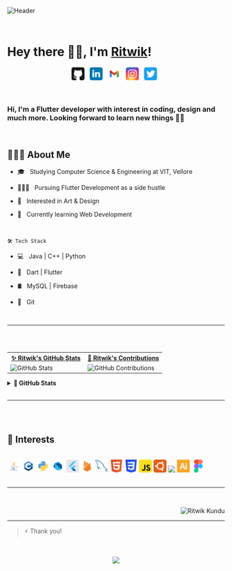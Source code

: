 ![Header](https://media-exp1.licdn.com/dms/image/C5616AQGVIIEB8IhAmQ/profile-displaybackgroundimage-shrink_350_1400/0/1634718062732?e=1640217600&v=beta&t=RoJE3ZefrectvX3hsVwFmWv56UWIZaMFz3iPmtmfmaU)

<br>

# Hey there 👋🏽, I'm [Ritwik](https://github.com/theritwikkundu "Ritwik Kundu")!

<p align="center">
	<a href = 'https://github.com/theritwikkundu' target='_blank'> <img src=https://github.com/edent/SuperTinyIcons/blob/master/images/svg/github.svg height='30px' /></a>
    &nbsp;
	<a href = 'https://www.linkedin.com/in/kundu-ritwik/' target='_blank'> <img src=https://github.com/edent/SuperTinyIcons/blob/master/images/svg/linkedin.svg height='30px' /></a>
    &nbsp;
    <a href = 'mailto:theritwikkundu@gmail.com' target='_blank'> <img src=https://github.com/edent/SuperTinyIcons/blob/master/images/svg/gmail.svg height='30px' /></a>
    &nbsp;
	<a href = 'https://www.instagram.com/theritwikkundu/' target='_blank'> <img src=https://github.com/edent/SuperTinyIcons/blob/master/images/svg/instagram.svg height='30px' /></a>
    &nbsp;
    <a href = 'https://twitter.com/theritwikkundu' target='_blank'> <img src=https://github.com/edent/SuperTinyIcons/blob/master/images/svg/twitter.svg height='30px' /></a>
    &nbsp;
</p>

<br>

### Hi, I'm a Flutter developer with interest in coding, design and much more. Looking forward to learn new things ✌🏽

<br>

<h2> 👨🏽‍💻 About Me </h2>

- 🎓 &nbsp; Studying Computer Science & Engineering at VIT, Vellore

- 👨🏽‍💻 &nbsp; Pursuing Flutter Development as a side hustle

- 🎨 &nbsp; Interested in Art & Design

- 🌱 &nbsp; Currently learning Web Development

<!-- - 🌐 &nbsp; Know more [about me]( ) -->

<br>

```
🛠 Tech Stack
```

- 💻 &nbsp; Java | C++ | Python

- 📱 &nbsp; Dart | Flutter

- 🛢 &nbsp; MySQL | Firebase

- 🔧 &nbsp; Git

<br>

---

<br><br>

<table tableborder=0>
	<tr>		
		<th width="50%"><a align="center" href="https://github.com/theritwikkundu?tab=overview#year-list-container">✨ Ritwik's GitHub Stats</a></th>
		<th width="50%"><a align="center" href="https://github.com/theritwikkundu?tab=repositories">🌟 Ritwik's Contributions</a></th>
	</tr>
	<tr>
		<td>					
			<img width="100%" height="auto" src="https://github-readme-stats.vercel.app/api?username=theritwikkundu&show_icons=true&hide_border=false&theme=tokyonight&count_private=true&include_all_commits=false" alt="GitHub Stats" />
		</td>
		<td>
			<img width="100%" height="auto" src="https://github-readme-streak-stats.herokuapp.com/?user=theritwikkundu&theme=tokyonight" alt="GitHub Contributions" />
		</td>
	</tr>
	</a>
</table>

<details>
	<summary><strong> 📝 GitHub Stats </strong></summary><br/>
	<table>
		<a align="center" href="https://github.com/theritwikkundu">
		<tr>
			<td>
				<img width="100%" height="auto" src="https://github-readme-stats.vercel.app/api/top-langs/?username=theritwikkundu&layout=compact&theme=tokyonight" alt="Top Languages" />
			</td>
		</tr>
        </a>
	</table>
    <table>
		<a align="center" href="https://github.com/theritwikkundu">
		<tr>
			<td>
				<img width="100%" height="auto" src="https://github-profile-trophy.vercel.app/?username=theritwikkundu&theme=tokyonight" alt="Trophies" />
			</td>
		</tr>
        </a>
	</table>
	<table>
        <a align="center" href="https://github.com/theritwikkundu">
		<tr>
			<td>
				<img width="100%" height="auto" src="https://activity-graph.herokuapp.com/graph?username=theritwikkundu&bg_color=1a1b27&color=be90f2&line=638fda&point=35aea1&area=true" alt="Daily Contribution Graph" />
			</td>
		</tr>
		<tr colspan="2">
			<td>
				<img src="https://github-profile-summary-cards.vercel.app/api/cards/profile-details?username=theritwikkundu&theme=monokai"  width="100%" height="auto"  alt="Monthly Contribution Graph" >
			</td>
		</tr>
		</a>
	</table>
</details>

<br>

---

<br><br>

<h2>🔧 Interests</h2>

<br>

<div>
<img src="https://github.com/edent/SuperTinyIcons/blob/master/images/svg/java.svg" height="30px"/>
<img src="https://github.com/edent/SuperTinyIcons/blob/master/images/svg/cplusplus.svg" height="30px"/>
<img src="https://github.com/edent/SuperTinyIcons/blob/master/images/svg/python.svg" height="30px"/>
<img src="https://github.com/edent/SuperTinyIcons/blob/master/images/svg/dart.svg" height="30px"/>
<img src="https://github.com/edent/SuperTinyIcons/blob/master/images/svg/flutter.svg" height="30px"/>
<img src="https://github.com/devicons/devicon/blob/master/icons/firebase/firebase-plain.svg" height="30px"/>
<img src="https://github.com/devicons/devicon/blob/master/icons/mysql/mysql-original.svg" height="30px"/>
<img src="https://github.com/edent/SuperTinyIcons/blob/master/images/svg/html5.svg" height="30px"/>
<img src="https://github.com/edent/SuperTinyIcons/blob/master/images/svg/css3.svg" height="30px"/>
<img src="https://github.com/edent/SuperTinyIcons/blob/master/images/svg/javascript.svg" height="30px"/>
<img src="https://github.com/edent/SuperTinyIcons/blob/master/images/svg/ubuntu.svg" height="30px"/>
<img src="https://i.pinimg.com/originals/78/9c/12/789c12998da2e3f915073c32257054c5.png" height="30px"/>
<img src="https://github.com/devicons/devicon/blob/master/icons/illustrator/illustrator-plain.svg" height="30px"/>
<img src="https://github.com/devicons/devicon/blob/master/icons/figma/figma-original.svg" height="30px"/>
</div>

<br>

---

<br>

<p align="right">
<img  src="https://komarev.com/ghpvc/?username=theritwikkundu" alt="Ritwik Kundu" />
</p>

<!-- ![Visitor count](https://visitor-badge.laobi.icu/badge?page_id=theritwikkundu.theritwikkundu) -->

---

> ⚡ Thank you!

<br>

<p align="center">
<img src="https://media.giphy.com/media/dxn6fRlTIShoeBr69N/giphy.gif" width="40px">
</p>